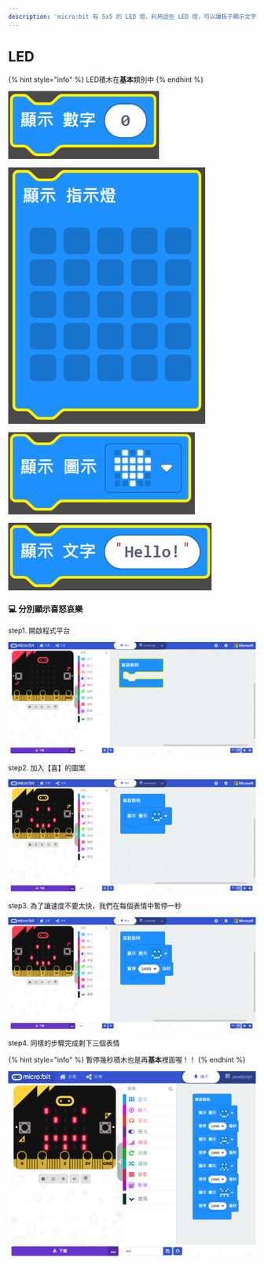```yaml
---
description: 'micro:bit 有 5x5 的 LED 燈，利用這些 LED 燈，可以讓板子顯示文字或圖形。但是在 5x5 的範圍中，一次最多只能顯示一個英文或是數字。'
---
```


# LED

{% hint style="info" %}
LED積木在**基本**類別中
{% endhint %}

![&#x986F;&#x793A;&#x6578;&#x5B57;](.gitbook/assets/image%20%288%29.png)

![&#x81EA;&#x8A02;&#x5716;&#x793A;](.gitbook/assets/image%20%287%29.png)

![&#x986F;&#x793A;&#x5716;&#x793A;](.gitbook/assets/image%20%2811%29.png)

![&#x986F;&#x793A;&#x6587;&#x5B57;](.gitbook/assets/image%20%284%29.png)

### 💻 分別顯示喜怒哀樂

step1. 開啟程式平台

![](.gitbook/assets/image%20%286%29.png)

step2. 加入【喜】的圖案

![](.gitbook/assets/image%20%281%29.png)

step3. 為了讓速度不要太快，我們在每個表情中暫停一秒

![](.gitbook/assets/image%20%2810%29.png)

step4. 同樣的步驟完成剩下三個表情

{% hint style="info" %}
暫停幾秒積木也是再**基本**裡面喔！！
{% endhint %}

![](.gitbook/assets/image.png)

